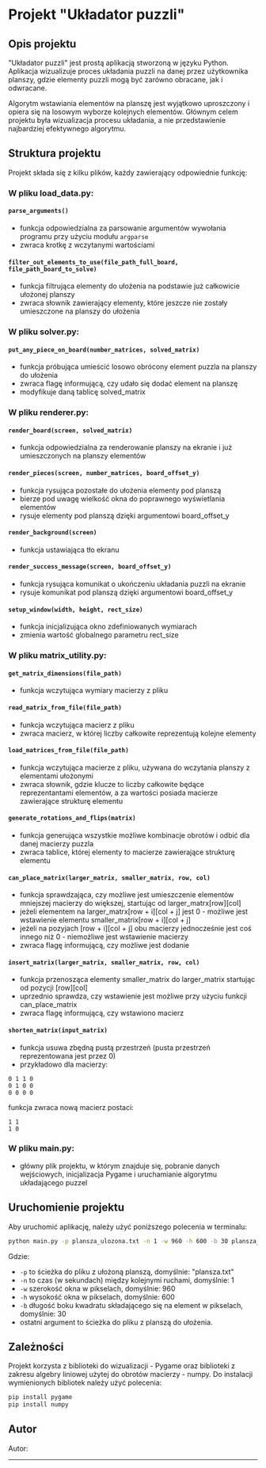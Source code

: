 # Projekt "Układator puzzli" 

## Opis projektu
"Układator puzzli" jest prostą aplikacją stworzoną w języku Python. 
Aplikacja wizualizuje proces układania puzzli na danej przez użytkownika planszy, gdzie elementy puzzli 
mogą być zarówno obracane, jak i odwracane.

Algorytm wstawiania elementów na planszę jest wyjątkowo uproszczony i opiera się na losowym wyborze kolejnych elementów.
Głównym celem projektu była wizualizacja procesu układania, a nie przedstawienie najbardziej efektywnego algorytmu.

## Struktura projektu
Projekt składa się z kilku plików, każdy zawierający odpowiednie funkcję:

### W pliku **load_data.py**:

#### `parse_arguments()`
- funkcja odpowiedzialna za parsowanie argumentów wywołania programu przy użyciu modułu `argparse`
- zwraca krotkę z wczytanymi wartościami

#### `filter_out_elements_to_use(file_path_full_board, file_path_board_to_solve)`
- funkcja filtrująca elementy do ułożenia na podstawie już całkowicie ułożonej planszy
- zwraca słownik zawierający elementy, które jeszcze nie zostały umieszczone na planszy do ułożenia

### W pliku **solver.py**:

#### `put_any_piece_on_board(number_matrices, solved_matrix)`
- funkcja próbująca umieścić losowo obrócony element puzzla na planszy do ułożenia
- zwraca flagę informującą, czy udało się dodać element na planszę
- modyfikuje daną tablicę solved_matrix

### W pliku **renderer.py**:

#### `render_board(screen, solved_matrix)`
- funkcja odpowiedzialna za renderowanie planszy na ekranie i już umieszczonych na planszy elementów

#### `render_pieces(screen, number_matrices, board_offset_y)`
- funkcja rysująca pozostałe do ułożenia elementy pod planszą
- bierze pod uwagę wielkość okna do poprawnego wyświetlania elementów
- rysuje elementy pod planszą dzięki argumentowi board_offset_y

#### `render_background(screen)`
- funkcja ustawiająca tło ekranu

#### `render_success_message(screen, board_offset_y)`
- funkcja rysująca komunikat o ukończeniu układania puzzli na ekranie
- rysuje komunikat pod planszą dzięki argumentowi board_offset_y

#### `setup_window(width, height, rect_size)`
- funkcja inicjalizująca okno zdefiniowanych wymiarach
- zmienia wartość globalnego parametru rect_size

### W pliku **matrix_utility.py**:

#### `get_matrix_dimensions(file_path)`
- funkcja wczytująca wymiary macierzy z pliku

#### `read_matrix_from_file(file_path)`
- funkcja wczytująca macierz z pliku
- zwraca macierz, w której liczby całkowite reprezentują kolejne elementy

#### `load_matrices_from_file(file_path)`
- funkcja wczytująca macierze z pliku, używana do wczytania planszy z elementami ułożonymi
- zwraca słownik, gdzie klucze to liczby całkowite będące reprezentantami elementów, a za wartości posiada macierze zawierające strukturę elementu

#### `generate_rotations_and_flips(matrix)`
- funkcja generująca wszystkie możliwe kombinacje obrotów i odbić dla danej macierzy puzzla
- zwraca tablice, której elementy to macierze zawierające strukturę elementu

#### `can_place_matrix(larger_matrix, smaller_matrix, row, col)`
- funkcja sprawdzająca, czy możliwe jest umieszczenie elementów mniejszej macierzy do większej, startując od larger_matrx[row][col]
- jeżeli elementem na larger_matrx[row + i][col + j] jest 0 - możliwe jest wstawienie elementu smaller_matrix[row + i][col + j]
- jeżeli na pozyjach [row + i][col + j] obu macierzy jednocześnie jest coś innego niż 0 - niemożliwe jest wstawienie macierzy
- zwraca flagę informującą, czy możliwe jest dodanie

#### `insert_matrix(larger_matrix, smaller_matrix, row, col)`
- funkcja przenosząca elementy smaller_matrix do larger_matrix startując od pozycji [row][col]
- uprzednio sprawdza, czy wstawienie jest możliwe przy użyciu funkcji can_place_matrix
- zwraca flagę informującą, czy wstawiono macierz

#### `shorten_matrix(input_matrix)`
- funkcja usuwa zbędną pustą przestrzeń (pusta przestrzeń reprezentowana jest przez 0)
- przykładowo dla macierzy:
```0 0 0 0
0 1 1 0
0 1 0 0
0 0 0 0
```
funkcja zwraca nową macierz postaci:
```
1 1
1 0
```

### W pliku **main.py**:
- główny plik projektu, w którym znajduje się, pobranie danych wejściowych, inicjalizacja Pygame i uruchamianie algorytmu układającego puzzel


## Uruchomienie projektu
Aby uruchomić aplikację, należy użyć poniższego polecenia w terminalu:

```bash
python main.py -p plansza_ulozona.txt -n 1 -w 960 -h 600 -b 30 plansza_do_ulozenia.txt
```

Gdzie:
- `-p` to ścieżka do pliku z ułożoną planszą, domyślnie: "plansza.txt"
- `-n` to czas (w sekundach) między kolejnymi ruchami, domyślnie: 1
- `-w` szerokość okna w pikselach, domyślnie: 960
- `-h` wysokość okna w pikselach, domyślnie: 600
- `-b` długość boku kwadratu składającego się na element w pikselach, domyślnie: 30
- ostatni argument to ścieżka do pliku z planszą do ułożenia.

## Zależności
Projekt korzysta z biblioteki do wizualizacji - Pygame oraz biblioteki z zakresu algebry liniowej użytej do obrotów macierzy - numpy.
Do instalacji wymienionych bibliotek należy użyć polecenia:

```bash
pip install pygame
pip install numpy
```

## Autor
Autor:

---